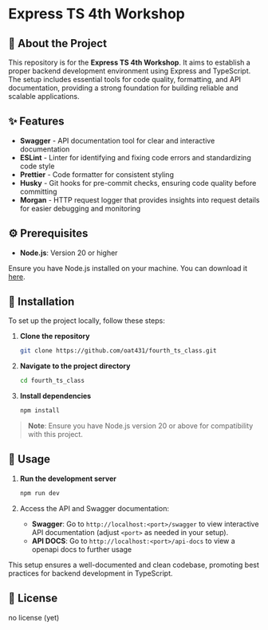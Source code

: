 # Express TS 4th Workshop

## 📝 About the Project

This repository is for the **Express TS 4th Workshop**. It aims to establish a proper backend development environment using Express and TypeScript. The setup includes essential tools for code quality, formatting, and API documentation, providing a strong foundation for building reliable and scalable applications.

## ✨ Features

- **Swagger** - API documentation tool for clear and interactive documentation
- **ESLint** - Linter for identifying and fixing code errors and standardizing code style
- **Prettier** - Code formatter for consistent styling
- **Husky** - Git hooks for pre-commit checks, ensuring code quality before committing
- **Morgan** - HTTP request logger that provides insights into request details for easier debugging and monitoring


## ⚙️ Prerequisites

-   **Node.js**: Version 20 or higher

Ensure you have Node.js installed on your machine. You can download it [here](https://nodejs.org/).

## 🔧 Installation

To set up the project locally, follow these steps:

1. **Clone the repository**

    ```bash
    git clone https://github.com/oat431/fourth_ts_class.git
    ```

2. **Navigate to the project directory**

    ```bash
    cd fourth_ts_class
    ```

3. **Install dependencies**

    ```bash
    npm install
    ```

> **Note**: Ensure you have Node.js version 20 or above for compatibility with this project.

## 🚀 Usage

1. **Run the development server**

    ```bash
    npm run dev
    ```

2. Access the API and Swagger documentation:
    - **Swagger**: Go to `http://localhost:<port>/swagger` to view interactive API documentation (adjust `<port>` as needed in your setup).
    - **API DOCS**: Go to `http://localhost:<port>/api-docs` to view a openapi docs to further usage

This setup ensures a well-documented and clean codebase, promoting best practices for backend development in TypeScript.

## 📄 License

no license (yet)
